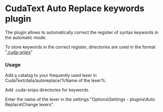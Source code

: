 


#  CudaText Auto Replace keywords plugin
The plugin allows to automatically correct the register of syntax keywords in the automatic mode.

To store keywords in the correct register, directories are used in the format "[.cuda-snips](http://wiki.freepascal.org/CudaText#Format_of_.cuda-snips)"

### Usage
Add a catalog to your frequently used lexer in CudaText/data/autoreplace/%Name of the lexer%.

Add .cuda-snips directories for keywords.

Enter the name of the lexer in the settings "Options\Settings - plugins\Auto Replace\Change lexers".
